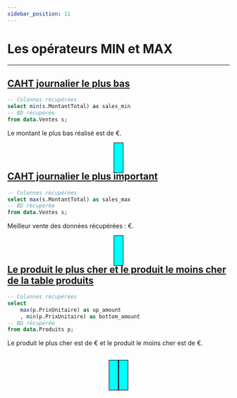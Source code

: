 ```yaml
---
sidebar_position: 11
---
```


# Les opérateurs MIN et MAX

---

## <u>CAHT journalier le plus bas</u>

<!-- Requête SQL -->

```sql ex1
-- Colonnes récupérées
select min(s.MontantTotal) as sales_min
-- BD récupérée
from data.Ventes s;
```

<!-- Markdown -->

Le montant le plus bas réalisé est de <Value data={ex1} column=sales_min fmt='# ###'/> €.
<br>

<!-- Graphique -->

<center>
    <div class=kpi-css>
        <BigValue
            data={ex1}
            value=sales_min
            fmt='# ### " €"'
            title="Montant le plus bas"
        />
    </div>
</center>

<br>

## <u>CAHT journalier le plus important</u>

<!-- Requête SQL -->

```sql ex2
-- Colonnes récupérées
select max(s.MontantTotal) as sales_max
-- BD récupérée
from data.Ventes s;
```

<!-- Markdown -->

Meilleur vente des données récupérées : <Value data={ex2} column=sales_max fmt='# ###'/> €.
<br>

<!-- Graphique -->

<center>
<div class=kpi-css>
    <BigValue
        data={ex2}
        value=sales_max
        fmt='# ### " €"'
        title="Montant de la meilleur vente"
    />   
</div>
</center>

<br>

## <u>Le produit le plus cher et le produit le moins cher de la table produits</u>

<!-- Requête SQL -->

```sql ex3
-- Colonnes récupérées
select
    max(p.PrixUnitaire) as up_amount
    , min(p.PrixUnitaire) as bottom_amount
-- BD récupérée
from data.Produits p;
```

<!-- Markdown -->

Le produit le plus cher est de <Value data={ex3} column=up_amount fmt='# ###'/> € et le produit le moins cher est de <Value data={ex3} column=bottom_amount fmt='# ###'/> €.

<br>

<!-- Graphiques -->

<center>
<div class=kpi-css>
    <BigValue
        data={ex3}
        value=up_amount
        fmt='# ### " €"'
        title="Montant du produit le plus cher"
    />
</div>

<div class=kpi-css>
    <BigValue
        data={ex3}
        value=bottom_amount
        fmt='# ### " €"'
        title="Montant du produit le moins cher"
    />
</div>
</center>

<!-- *********** Style CSS *********** -->
<style>
    .kpi-css{
        border: 1px black solid;
        display: inline;
        padding-bottom: 50px;
        padding-left: 20px;
        background-color: cyan;
    }
</style>

